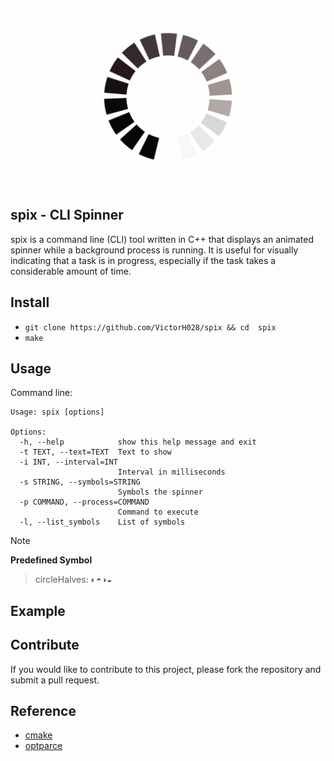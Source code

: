 ![alt text](./.img/loading.jpg)
---
## spix - CLI Spinner 

spix is a command line (CLI) tool written in C++ that displays an animated spinner while a background process is running.  It is useful for visually indicating that a task is in progress, especially if the task takes a considerable amount of time.

## Install

- `git clone https://github.com/VictorH028/spix && cd  spix`
- `make`

## Usage
    
Command line:
```
Usage: spix [options]

Options:
  -h, --help            show this help message and exit
  -t TEXT, --text=TEXT  Text to show
  -i INT, --interval=INT
                        Interval in milliseconds
  -s STRING, --symbols=STRING
                        Symbols the spinner
  -p COMMAND, --process=COMMAND
                        Command to execute
  -l, --list_symbols    List of symbols
```

> [!NOTE]
> **Predefined Symbol**
> > circleHalves: ◐◓◑◒

## Example 

## Contribute

If you would like to contribute to this project, please fork the repository and submit a pull request.

## Reference 

- [cmake](https://cmake.org/cmake/help/book/mastering-cmake/chapter/Writing%20CMakeLists%20Files.html) 
- [optparce](https://github.com/myint/optparse)
